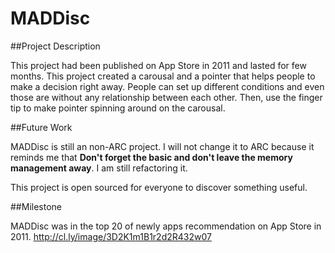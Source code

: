 MADDisc
=======

##Project Description

This project had been published on App Store in 2011 and lasted for few months. This project created a carousal and a pointer that helps people to make a decision right away. People can set up different conditions and even those are without any relationship between each other. Then, use the finger tip to make pointer spinning around on the carousal. 

##Future Work

MADDisc is still an non-ARC project. I will not change it to ARC because it reminds me that **Don't forget the basic and don't leave the memory management away**. I am still refactoring it.  

This project is open sourced for everyone to discover something useful.   

##Milestone

MADDisc was in the top 20 of newly apps recommendation on App Store in 2011. http://cl.ly/image/3D2K1m1B1r2d2R432w07